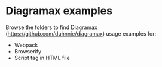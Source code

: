 # Diagramax examples
Browse the folders to find Diagramax (https://github.com/duhnnie/diagramax) usage examples for:

- Webpack
- Browserify
- Script tag in HTML file
